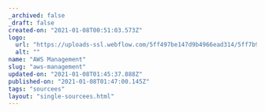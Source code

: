 ```yaml
---
_archived: false
_draft: false
created-on: "2021-01-08T00:51:03.573Z"
logo:
  url: "https://uploads-ssl.webflow.com/5ff497be147d9b4966ead314/5ff7b93fd65e6f52f52a12d1_endpoints_0192_AWS%20Management.jpg"
  alt: ""
name: "AWS Management"
slug: "aws-management"
updated-on: "2021-01-08T01:45:37.888Z"
published-on: "2021-01-08T01:47:00.145Z"
tags: "sourcees"
layout: "single-sourcees.html"
---
```



